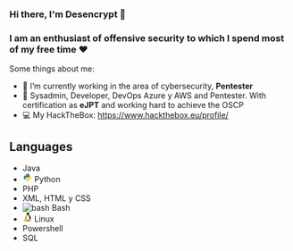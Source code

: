### Hi there, I'm Desencrypt 👋
### I am an enthusiast of offensive security to which I spend most of my free time ❤️



Some things about me:

- 🔭 I’m currently working in the area of cybersecurity, **Pentester**
- 📓 Sysadmin, Developer, DevOps Azure y AWS and Pentester. With certification as **eJPT** and working hard to achieve the OSCP
- 💻 My HackTheBox: https://www.hackthebox.eu/profile/



## Languages

- Java
- <img src="https://raw.githubusercontent.com/devicons/devicon/master/icons/python/python-original.svg" alt="python" width="17" height="17"/> Python
- PHP
- XML, HTML y CSS
- <img src="https://www.vectorlogo.zone/logos/gnu_bash/gnu_bash-icon.svg" alt="bash" width="17" height="17"/> Bash
- <img src="https://raw.githubusercontent.com/devicons/devicon/master/icons/linux/linux-original.svg" alt="linux" width="17" height="17"/> Linux
- Powershell
- SQL


<!-- <a href="https://app.hackthebox.eu/profile/" target="_blank"> <img src="https://i.imgur.com/FQ6YBpS.png" alt="htb" width="50" height="50"/> </a> -->

